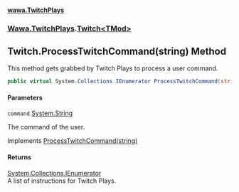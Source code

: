 #### [wawa.TwitchPlays](index.md 'index')
### [Wawa.TwitchPlays](Wawa.TwitchPlays.md 'Wawa.TwitchPlays').[Twitch&lt;TMod&gt;](Twitch{TMod}.md 'Wawa.TwitchPlays.Twitch<TMod>')

## Twitch<TMod>.ProcessTwitchCommand(string) Method

This method gets grabbed by Twitch Plays to process a user command.

```csharp
public virtual System.Collections.IEnumerator ProcessTwitchCommand(string? command);
```
#### Parameters

<a name='Wawa.TwitchPlays.Twitch_TMod_.ProcessTwitchCommand(string).command'></a>

`command` [System.String](https://docs.microsoft.com/en-us/dotnet/api/System.String 'System.String')

The command of the user.

Implements [ProcessTwitchCommand(string)](ITwitchSupportable.ProcessTwitchCommand(string).md 'Wawa.TwitchPlays.Domains.ITwitchSupportable.ProcessTwitchCommand(string)')

#### Returns
[System.Collections.IEnumerator](https://docs.microsoft.com/en-us/dotnet/api/System.Collections.IEnumerator 'System.Collections.IEnumerator')  
A list of instructions for Twitch Plays.